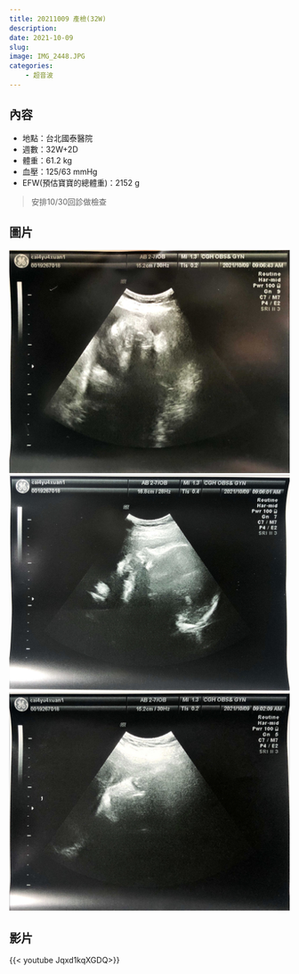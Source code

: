 ```yaml
---
title: 20211009 產檢(32W)
description: 
date: 2021-10-09
slug: 
image: IMG_2448.JPG
categories:
    - 超音波 
---
```


## 內容

* 地點：台北國泰醫院
* 週數：32W+2D
* 體重：61.2 kg  
* 血壓：125/63 mmHg
* EFW(預估寶寶的總體重)：2152 g

> 安排10/30回診做檢查

## 圖片

![](IMG_2448.JPG)  ![](IMG_2449.JPG)  ![](IMG_2450.JPG) 

## 影片

{{< youtube Jqxd1kqXGDQ>}}